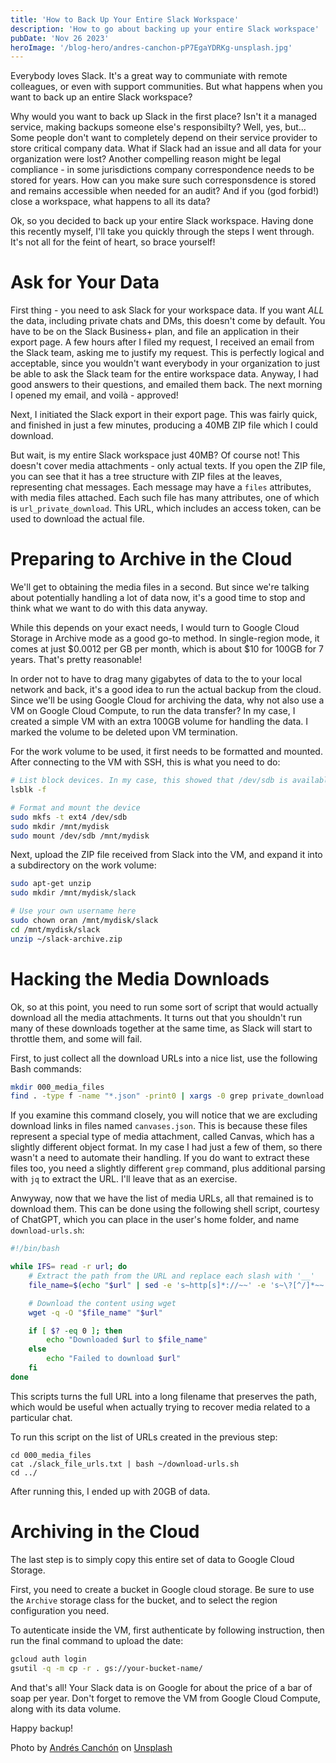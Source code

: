 ```yaml
---
title: 'How to Back Up Your Entire Slack Workspace'
description: 'How to go about backing up your entire Slack workspace'
pubDate: 'Nov 26 2023'
heroImage: '/blog-hero/andres-canchon-pP7EgaYDRKg-unsplash.jpg'
---
```


Everybody loves Slack. It's a great way to communiate with remote colleagues, or even with support communities. But what happens when you want to back up an entire Slack workspace?

Why would you want to back up Slack in the first place? Isn't it a managed service, making backups someone else's responsibilty? Well, yes, but... Some people don't want to completely depend on their service provider to store critical company data. What if Slack had an issue and all data for your organization were lost? Another compelling reason might be legal compliance - in some jurisdictions company correspondence needs to be stored for years. How can you make sure such corresponsdence is stored and remains accessible when needed for an audit? And if you (god forbid!) close a workspace, what happens to all its data?

Ok, so you decided to back up your entire Slack workspace. Having done this recently myself, I'll take you quickly through the steps I went through. It's not all for the feint of heart, so brace yourself!

# Ask for Your Data

First thing - you need to ask Slack for your workspace data. If you want *ALL* the data, including private chats and DMs, this doesn't come by default. You have to be on the Slack Business+ plan, and file an application in their export page. A few hours after I filed my request, I received an email from the Slack team, asking me to justify my request. This is perfectly logical and acceptable, since you wouldn't want everybody in your organization to just be able to ask the Slack team for the entire workspace data. Anyway, I had good answers to their questions, and emailed them back. The next morning I opened my email, and voilà - approved!

Next, I initiated the Slack export in their export page. This was fairly quick, and finished in just a few minutes, producing a 40MB ZIP file which I could download.

But wait, is my entire Slack workspace just 40MB? Of course not! This doesn't cover media attachments - only actual texts. If you open the ZIP file, you can see that it has a tree structure with ZIP files at the leaves, representing chat messages. Each message may have a `files` attributes, with media files attached. Each such file has many attributes, one of which is `url_private_download`. This URL, which includes an access token, can be used to download the actual file.

# Preparing to Archive in the Cloud

We'll get to obtaining the media files in a second. But since we're talking about potentially handling a lot of data now, it's a good time to stop and think what we want to do with this data anyway.

While this depends on your exact needs, I would turn to Google Cloud Storage in Archive mode as a good go-to method. In single-region mode, it comes at just $0.0012 per GB per month, which is about $10 for 100GB for 7 years. That's pretty reasonable!

In order not to have to drag many gigabytes of data to the to your local network and back, it's a good idea to run the actual backup from the cloud. Since we'll be using Google Cloud for archiving the data, why not also use a VM on Google Cloud Compute, to run the data transfer? In my case, I created a simple VM with an extra 100GB volume for handling the data. I marked the volume to be deleted upon VM termination.

For the work volume to be used, it first needs to be formatted and mounted. After connecting to the VM with SSH, this is what you need to do:

```bash
# List block devices. In my case, this showed that /dev/sdb is available, but not formatted or mounted
lsblk -f

# Format and mount the device
sudo mkfs -t ext4 /dev/sdb
sudo mkdir /mnt/mydisk
sudo mount /dev/sdb /mnt/mydisk
```

Next, upload the ZIP file received from Slack into the VM, and expand it into a subdirectory on the work volume:

```bash
sudo apt-get unzip
sudo mkdir /mnt/mydisk/slack

# Use your own username here
sudo chown oran /mnt/mydisk/slack
cd /mnt/mydisk/slack
unzip ~/slack-archive.zip
```


# Hacking the Media Downloads

Ok, so at this point, you need to run some sort of script that would actually download all the media attachments. It turns out that you shouldn't run many of these downloads together at the same time, as Slack will start to throttle them, and some will fail.

First, to just collect all the download URLs into a nice list, use the following Bash commands:

```bash
mkdir 000_media_files
find . -type f -name "*.json" -print0 | xargs -0 grep private_download  | grep -v canvases.json | cut -d'"' -f4 |  sed 's/\\//g' > 000_media_files/slack_file_urls.txt
```

If you examine this command closely, you will notice that we are excluding download links in files named `canvases.json`. This is because these files represent a special type of media attachment, called Canvas, which has a slightly different object format. In my case I had just a few of them, so there wasn't a need to automate their handling. If you do want to extract these files too, you need a slightly different `grep` command, plus additional parsing with `jq` to extract the URL. I'll leave that as an exercise.

Anwyway, now that we have the list of media URLs, all that remained is to download them. This can be done using the following shell script, courtesy of ChatGPT, which you can place in the user's home folder, and name `download-urls.sh`:

```bash
#!/bin/bash

while IFS= read -r url; do
    # Extract the path from the URL and replace each slash with '__'
    file_name=$(echo "$url" | sed -e 's~http[s]*://~~' -e 's~\?[^/]*~~' -e 's~/~__~g')

    # Download the content using wget
    wget -q -O "$file_name" "$url"

    if [ $? -eq 0 ]; then
        echo "Downloaded $url to $file_name"
    else
        echo "Failed to download $url"
    fi
done

```

This scripts turns the full URL into a long filename that preserves the path, which would be useful when actually trying to recover media related to a particular chat.

To run this script on the list of URLs created in the previous step:

```
cd 000_media_files
cat ./slack_file_urls.txt | bash ~/download-urls.sh
cd ../
```

After running this, I ended up with 20GB of data.

# Archiving in the Cloud

The last step is to simply copy this entire set of data to Google Cloud Storage.

First, you need to create a bucket in Google cloud storage. Be sure to use the `Archive` storage class for the bucket, and to select the region configuration you need.

To autenticate inside the VM, first authenticate by following instruction, then run the final command to upload the date:

```bash
gcloud auth login
gsutil -q -m cp -r . gs://your-bucket-name/
```

And that's all! Your Slack data is on Google for about the price of a bar of soap per year.
Don't forget to remove the VM from Google Cloud Compute, along with its data volume.

Happy backup!

Photo by <a href="https://unsplash.com/@bethewerewolf?utm_content=creditCopyText&utm_medium=referral&utm_source=unsplash">Andrés Canchón</a> on <a href="https://unsplash.com/photos/black-net-pP7EgaYDRKg?utm_content=creditCopyText&utm_medium=referral&utm_source=unsplash">Unsplash</a>
  